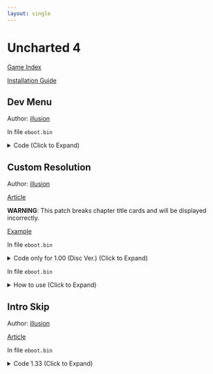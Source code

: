 ```yaml
---
layout: single
---
```


# Uncharted 4

[Game Index](/patch/#ps4)

[Installation Guide](/install-instructions/)

## Dev Menu

Author: [illusion](https://twitter.com/illusion0002)

In file `eboot.bin`

<details>
<summary>Code (Click to Expand)</summary>

{% highlight none %}
1.00
F6 C2 01 75 34 84 C9 74 30

F6 C2 01 75 34 84 C9 75 30
{% endhighlight %}

</details>

## Custom Resolution

Author: [illusion](https://twitter.com/illusion0002)

[Article](https://illusion0001.github.io/patches/2021/04/16/u4-60fps-dream/)

**WARNING**: This patch breaks chapter title cards and will be displayed incorrectly.

[Example](https://cdn.discordapp.com/attachments/650395105479360514/832654624665763850/20210417_011904_00093533.png)

In file `eboot.bin`

<details>
<summary>Code only for 1.00 (Disc Ver.) (Click to Expand)</summary>

{% highlight none %}
# framelock 0 (60fps unlock)

C7 83 E4 2F 00 00 01 00 00 00

C7 83 E4 2F 00 00 00 00 00 00

# triple buffering

C7 80 50 0C 00 00 00 00 00 00

C7 80 50 0C 00 00 01 00 00 00

# res hack

48 BA 40 06 00 00 84 03 00 00

48 BA C0 03 00 00 1C 02 00 00 # customize your resolution setting here (960x540)
                              # you may change string "Switch on/off 900p" to match your resolution change

48 BA 00 05 00 00 D0 02 00 00 # (1280x720) for Neo
{% endhighlight %}

</details>

In file `eboot.bin`

<details>
<summary>How to use (Click to Expand)</summary>

Install custom resolution and dev menu patch above

Open Dev Menu with L3 Touchpad Right, Go into Display -> Frame Settings

Change the following settings:

Enable Switch on/off 900p (light blue -> light red)

(Optional) Disable FPS in msgcon to hide fps statistics.

</details>

## Intro Skip

Author: [illusion](https://twitter.com/illusion0002)

[Article](https://illusion0001.github.io/patches/2022/02/05/uncharted-tlou-introskips/)

In file `eboot.bin`

<details>
<summary>Code 1.33 (Click to Expand)</summary>

{% highlight yml %}
- game: "Uncharted 4"
  app_ver: "01.33"
  patch_ver: "1.0"
  name: "Intro Skip"
  author: "illusion"
  note:
  arch: generic_orbis
  enabled: False # Todo: move this to a separate file
  patch_list:
        - [ bytes, 0x127BEC7, "EB 2C" ]
{% endhighlight %}

</details>
